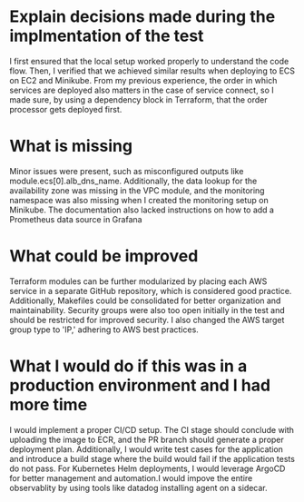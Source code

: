 # Explain decisions made during the implmentation of the test
I first ensured that the local setup worked properly to understand the code flow. Then, I verified that we achieved similar results when deploying to ECS on EC2 and Minikube. From my previous experience, the order in which services are deployed also matters in the case of service connect, so I made sure, by using a dependency block in Terraform, that the order processor gets deployed first.

# What is missing 
Minor issues were present, such as misconfigured outputs like module.ecs[0].alb_dns_name. Additionally, the data lookup for the availability zone was missing in the VPC module, and the monitoring namespace was also missing when I created the monitoring setup on Minikube. The documentation also lacked instructions on how to add a Prometheus data source in Grafana

# What could be improved 
Terraform modules can be further modularized by placing each AWS service in a separate GitHub repository, which is considered good practice. Additionally, Makefiles could be consolidated for better organization and maintainability. Security groups were also too open initially in the test and should be restricted for improved security. I also changed the AWS target group type to 'IP,' adhering to AWS best practices.

# What I would do if this was in a production environment and I had more time
I would implement a proper CI/CD setup. The CI stage should conclude with uploading the image to ECR, and the PR branch should generate a proper deployment plan. Additionally, I would write test cases for the application and introduce a build stage where the build would fail if the application tests do not pass. For Kubernetes Helm deployments, I would leverage ArgoCD for better management and automation.I would impove the entire observablity by using tools like datadog installing agent on a sidecar.
